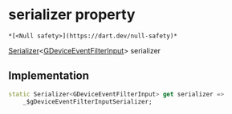 


# serializer property




    *[<Null safety>](https://dart.dev/null-safety)*




[Serializer](https://pub.dev/documentation/built_value/8.2.0/serializer/Serializer-class.html)&lt;[GDeviceEventFilterInput](../../third_party_yonomi_graphql_schema_schema.docs.schema.gql/GDeviceEventFilterInput-class.md)> serializer
  







## Implementation

```dart
static Serializer<GDeviceEventFilterInput> get serializer =>
    _$gDeviceEventFilterInputSerializer;
```








